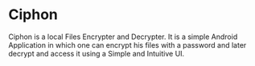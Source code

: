 # Ciphon

Ciphon is a local Files Encrypter and Decrypter. It is a simple Android Application in which one can encrypt his files with a password and later decrypt and access it using a Simple and Intuitive UI.
